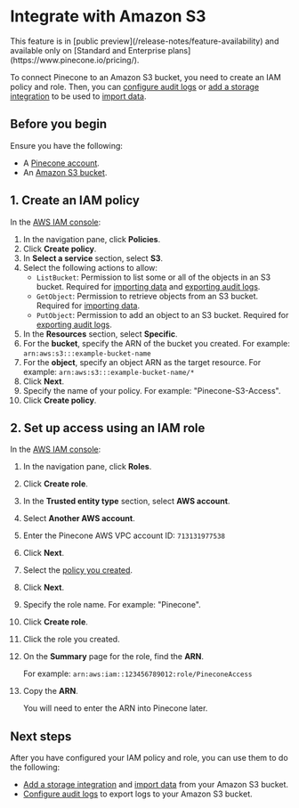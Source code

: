 # Integrate with Amazon S3

<Note>
  This feature is in [public preview](/release-notes/feature-availability) and available only on [Standard and Enterprise plans](https://www.pinecone.io/pricing/).
</Note>

To connect Pinecone to an Amazon S3 bucket, you need to create an IAM policy and role. Then, you can [configure audit logs](/guides/production/configure-audit-logs) or [add a storage integration](/guides/operations/integrations/manage-storage-integrations) to be used to [import data](/guides/index-data/import-data).

## Before you begin

Ensure you have the following:

* A [Pinecone account](https://app.pinecone.io/).
* An [Amazon S3 bucket](https://docs.aws.amazon.com/AmazonS3/latest/userguide/creating-buckets.html).

## 1. Create an IAM policy

In the [AWS IAM console](https://console.aws.amazon.com/iam/home):

1. In the navigation pane, click **Policies**.
2. Click **Create policy**.
3. In **Select a service** section, select **S3**.
4. Select the following actions to allow:
   * `ListBucket`: Permission to list some or all of the objects in an S3 bucket. Required for [importing data](/guides/index-data/import-data) and [exporting audit logs](/guides/production/configure-audit-logs).
   * `GetObject`: Permission to retrieve objects from an S3 bucket. Required for [importing data](/guides/index-data/import-data).
   * `PutObject`: Permission to add an object to an S3 bucket. Required for [exporting audit logs](/guides/production/configure-audit-logs).
5. In the **Resources** section, select **Specific**.
6. For the **bucket**, specify the ARN of the bucket you created. For example: `arn:aws:s3:::example-bucket-name`
7. For the **object**, specify an object ARN as the target resource. For example: `arn:aws:s3:::example-bucket-name/*`
8. Click **Next**.
9. Specify the name of your policy. For example:  "Pinecone-S3-Access".
10. Click **Create policy**.

## 2. Set up access using an IAM role

In the [AWS IAM console](https://console.aws.amazon.com/iam/home):

1. In the navigation pane, click **Roles**.

2. Click **Create role**.

3. In the **Trusted entity type** section, select **AWS account**.

4. Select **Another AWS account**.

5. Enter the Pinecone AWS VPC account ID: `713131977538`

6. Click **Next**.

7. Select the [policy you created](#1-create-an-iam-policy).

8. Click **Next**.

9. Specify the role name. For example: "Pinecone".

10. Click **Create role**.

11. Click the role you created.

12. On the **Summary** page for the role, find the **ARN**.

    For example: `arn:aws:iam::123456789012:role/PineconeAccess`

13. Copy the **ARN**.

    You will need to enter the ARN into Pinecone later.

## Next steps

After you have configured your IAM policy and role, you can use them to do the following:

* [Add a storage integration](/guides/operations/integrations/manage-storage-integrations) and [import data](/guides/index-data/import-data) from your Amazon S3 bucket.
* [Configure audit logs](/guides/production/configure-audit-logs) to export logs to your Amazon S3 bucket.
